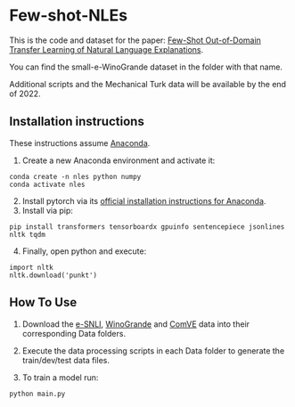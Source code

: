 # Few-shot-NLEs

This is the code and dataset for the paper: [Few-Shot Out-of-Domain Transfer Learning of Natural Language Explanations](https://arxiv.org/abs/2112.06204).

You can find the small-e-WinoGrande dataset in the folder with that name.

Additional scripts and the Mechanical Turk data will be available by the end of 2022.

## Installation instructions

These instructions assume [Anaconda](https://www.anaconda.com).
1) Create a new Anaconda environment and activate it:
```
conda create -n nles python numpy
conda activate nles
```
2) Install pytorch via its [official installation instructions for Anaconda](https://pytorch.org/get-started/locally/).
3) Install via pip:
```
pip install transformers tensorboardx gpuinfo sentencepiece jsonlines nltk tqdm
```
4) Finally, open python and execute:
```
import nltk
nltk.download('punkt')
```


## How To Use

1) Download the [e-SNLI](https://github.com/OanaMariaCamburu/e-SNLI/tree/master/dataset), 
[WinoGrande](https://storage.googleapis.com/ai2-mosaic/public/winogrande/winogrande_1.1.zip) 
and [ComVE](https://github.com/wangcunxiang/SemEval2020-Task4-Commonsense-Validation-and-Explanation/tree/master/ALL%20data) 
data into their corresponding Data folders.

2) Execute the data processing scripts in each Data folder to generate the train/dev/test data files.

3) To train a model run:
```
python main.py
```

